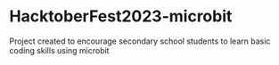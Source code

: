 # HacktoberFest2023-microbit
Project created to encourage secondary school students to learn basic coding skills using microbit
